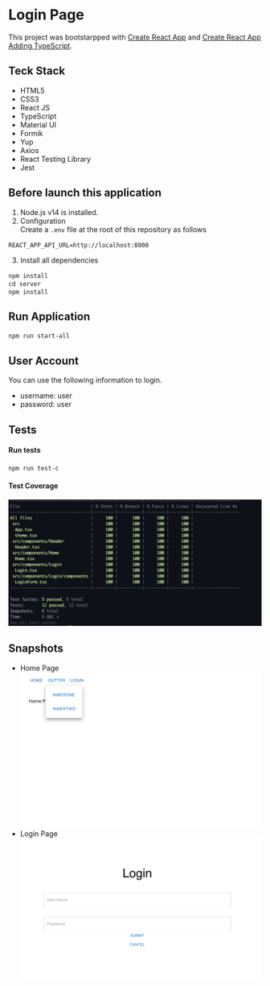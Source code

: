 # Login Page
This project was bootstarpped with 
[Create React App](https://github.com/facebook/create-react-app) and
[Create React App Adding TypeScript](https://create-react-app.dev/docs/adding-typescript/).

## Teck Stack
- HTML5
- CSS3
- React JS
- TypeScript
- Material UI
- Formik
- Yup
- Axios
- React Testing Library
- Jest

## Before launch this application
1. Node.js v14 is installed.
2. Configuration <br>
Create a `.env` file at the root of this repository as follows
```
REACT_APP_API_URL=http://localhost:8000
```
3. Install all dependencies
```
npm install
cd server
npm install
```


## Run Application
```
npm run start-all
```

## User Account
You can use the following information to login.
- username: user
- password: user

## Tests
#### Run tests
```
npm run test-c
```
#### Test Coverage
[<img src="./docs/test_coverage_18Nov2021.png">]()

## Snapshots
- Home Page
[<img src="./docs/home_page.png">]()
- Login Page
[<img src="./docs/login_page.png">]()
